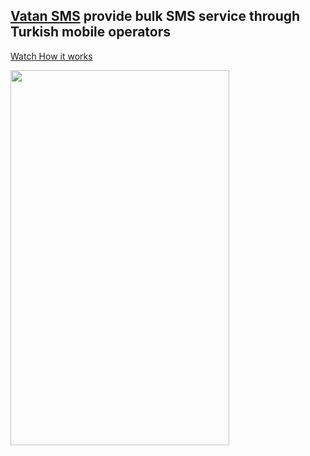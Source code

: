 ## [Vatan SMS](https://play.google.com/store/apps/details?id=tr.com.semicolon.vatansms) provide bulk SMS service through Turkish mobile operators
  
<a href="https://www.facebook.com/VatanSMS.TopluSMS/videos/2013348842278063/">Watch How it works</a>  

<img src="https://github.com/muhammadalkhalaf/My-Previous-Apps/blob/master/GIF%20Images/VatanSMS_preview.gif" width="350" height="600" />  

